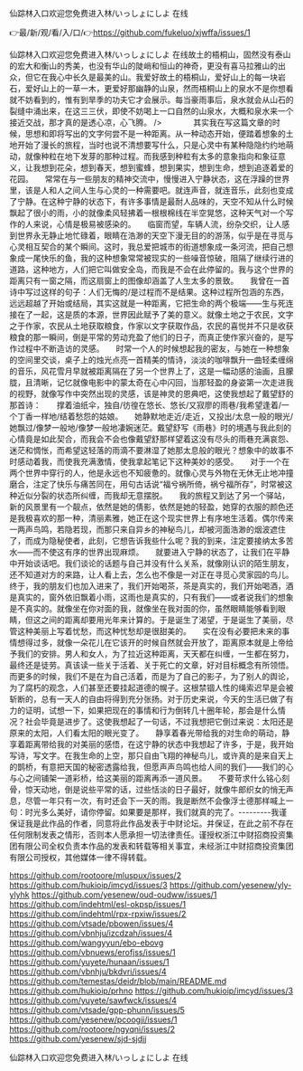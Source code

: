 仙踪林入口欢迎您免费进入林/いっしょにしよ 在线

👉最/新/观/看/入/口/👉https://github.com/fukeluo/xjwffa/issues/1

仙踪林入口欢迎您免费进入林/いっしょにしよ 在线故土的梧桐山，固然没有泰山的宏大和衡山的秀美，也没有华山的陡峭和恒山的神奇，更没有喜马拉雅山的出众，但它在我心中长久是最美的山。我爱好故土的梧桐山，爱好山上的每一块岩石，爱好山上的一草一木，更爱好那幽静的山泉，然而梧桐山上的泉水不是你想看就不妨看到的，惟有到旱季的功夫它才会展示。每当豪雨事后，泉水就会从山石的裂缝中涌出来，在这三三伏，即使不妨喝上一口自然的山泉水，大概和泉水来一个接近交战，那才真的是透心凉，心飞腾。
/>　　　　其实我在写这篇文章的时候，思想和即将写出的文字何尝不是一种距离。从一种动态开始，便踏着想象的土地开始了漫长的旅程，当时也说不清想要写什么，只是心灵中有某种隐隐约约地萌动，就像种粒在地下发芽的那种过程。而我感到种粒有太多的意象指向和象征意义，让我想到花朵，想到春天，想到蜜蜂，想到果实，想到生命，想到追逐着爱的花园。　　常常在与一些朋友的精神交流中，慢慢进入宁静状态，这在浮躁的世界里，该是人和人之间人生与心灵的一种需要吧。就连声音，就连音乐，此刻也变成了宁静。在这种宁静的状态下，有许多事情是最耐人品味的，天空不知从什么时候飘起了很小的雨，小的就像柔风轻拂着一根根棉线在半空晃悠，这种天气对一个写作的人来说，心情是极易被感染的。　　临窗而望，车辆人流，纷杂交织，让人感到世界永无静止地忙碌着，眼睛在浩渺的天空下漫无目的的游荡，似乎是在寻觅与心灵相互契合的某个瞬间。这时，我总爱把城市的街道想象成一条河流，把自己想象成一尾快乐的鱼，我的这种想象常常被现实的一些噪音惊破，阻隔了继续行进的道路，这种地方，人们把它叫做安全岛，而我是不会在此停留的。我与这个世界的距离只有一窗之隔，而这扇窗上的图像却涵盖了人生太多的景致。　　我曾在一首诗中写过这样的句子：人们无悔的/是过程而不是结果。这种过程所包涵的东西，远远超越了开始或结局，其实这就是一种距离，它把生命的两个极端——生与死连接在了一起，这是质的本源，世界因此赋予了美的意义。就像土地之于农民，文字之于作家，农民从土地获取粮食，作家以文字获取作品，农民的喜悦并不只是收获粮食的那一瞬间，倒是平常的劳动充盈了他们的日子，而真正使作家兴奋的，是写作过程中不断造访的灵感。　　时常一个人的时候想起我的密友，与她在一种想象的空间里交谈，桌子上的烛光点亮一首精美的情诗，淡淡的咖啡飘升一曲轻柔缠绵的音乐，风花雪月早就被距离隔在了另一个世界上了，这是一幅动感的油画，且朦胧，且清晰，记忆就像电影中的蒙太奇在心中闪回，当那轻盈的身姿第一次走进我的视野，就像写作中突然出现的灵感，该是神灵的恩典吧，这使我想起了戴望舒的那首诗：　　撑着油纸伞，独自/彷徨在悠长、悠长/又寂廖的雨巷/我希望逢着/一个丁香一样地/结着愁怨的姑娘。　　她静默地走近/走近，又投出/太息一般的眼光/她飘过/像梦一般地/像梦一般地凄婉迷茫。戴望舒写《雨巷》时的境遇与我此刻的心情竟是如此契合，而我会不会也像戴望舒那样望着这没有尽头的雨巷充满哀怨、迷茫和惆怅，而希望这轻落的雨滴不要淋湿了她那太息般的眼光？想象中的故事不时感动着我，而使我充满激情，使我拿起笔记下这种美妙的感受。　　对于一个在两个世界中穿行的人，他是永远也不知疲惫的。就像心灵与外物在无休无止地冲撞磨合，注定了快乐与痛苦同在，用句古话说“福兮祸所倚，祸兮福所存”，时常被这种近似分裂的状态所纠缠，而我却无意摆脱。　　我的旅程又到达了另一个驿站，新的风景里有一个靓点，依然是她的倩影，依然是她的轻盈，她穿的衣服的颜色还是我极喜欢的那一种，清丽素雅，她正在这个现实世界上有序地生活着。偶尔传来一两声鸟鸣，若隐若现，而那只来自异乡的神秘鸟儿，却被河面浩渺的烟波遮住了，而成为隐秘使者，此刻，它想告诉我些什么呢？我的到来，注定要接纳太多苦水——而不使这有序的世界出现麻烦。　　就要进入宁静的状态了，让我们在平静中开始谈话吧。我们谈论的话题与自己并没有什么关系，就像刚认识的陌生朋友，还不知道对方的来路，让人看上去，怎么也不像是一对正在寻觅心灵家园的鸟儿。终于，我的朋友们也加入进来了，我们开始喝茶，茶是真实的，我们开始喝酒，酒是真实的，窗外依旧飘着小雨，这雨也是真实的，只有我们——或者说我们的想象是不真实的。就像坐在你对面的我，就像坐在我对面的你，虽然眼睛能够看到眼睛，但这之间的距离却要用光年来计算的。于是诞生了渴望，于是诞生了美丽，尽管这种美丽上写着忧愁，而这种忧愁却是很甜美的。　　实在没有必要把未来的事情想得过多，就像一朵花儿在它该开的时候自然就会开放了，距离原本就是上帝给予我们的安排。男人和女人，为了拉近这种距离，天天都在纠缠，一生都在努力，最终还是徒劳。真该读一些关于活着、关于死亡的文章，好对目标概念有所领悟。而更多的时候，我们不是在为自己活着，而是为了自己的影子，为了别人的舆论，为了腐朽的观念，人们甚至还要挂起道德的幌子。这根禁锢人性的绳索迟早是会被斩断的，总有一天人的自由将得到充分张扬。对于历史来说，今天的生活已做了有力的证明，试想一下，如果把现在的事情和行为倒转几十圈年轮，那会是什么情况？社会毕竟是进步了。这使我想起了一句话，不过我想把它倒过来说：太阳还是原来的太阳，人们看太阳的眼光变了。　　静享着春光带给我的对生命的萌动，静享着距离带给我的对美丽的感悟，在这宁静的状态中我想起了许多，于是，我开始写诗，写文字。在我生命的上空，那只自由飞翔的神秘鸟儿，或许真的是来自天上的鹊桥，有意把天国的秘密透露给我，但愿声声鸟鸣也给人间的我们——我们的心与心之间铺架一道彩桥，给这美丽的距离再添一道风景。　　不要苛求什么铭心刻骨，惊天动地，倒是说些平常的话，过些恬淡的日子最好，就像牛郎织女的悄无声息，尽管一年只有一次，有时还会下一天的雨。我是断然不会像浮士德那样喊上一句：时光多么美好，请你停留。如果要是那样，我们就真的完了。---------我谨保证我是此作品的作者，同意将此作品发表于中财论坛。并保证，在此之前不存在任何限制发表之情形，否则本人愿承担一切法律责任。谨授权浙江中财招商投资集团有限公司全权负责本作品的发表和转载等相关事宜，未经浙江中财招商投资集团有限公司授权，其他媒体一律不得转载。


https://github.com/rootoore/mluspux/issues/2
https://github.com/hukioip/imcyd/issues/3
https://github.com/yesenew/yly-ylyhk
https://github.com/yesenew/oud-oudww/issues/1
https://github.com/indehtml/esl-okpsp/issues/1
https://github.com/indehtml/rpx-rpxiw/issues/2
https://github.com/vtsade/pbowen/issues/4
https://github.com/vbnhju/izcdzah/issues/4
https://github.com/wangyyun/ebo-ebovg
https://github.com/vbnuews/erofjss/issues/1
https://github.com/yuyete/hunaan/issues/1
https://github.com/vbnhju/bkdvri/issues/4
https://github.com/temestas/deidr/blob/main/README.md
https://github.com/hukioip/prhno
https://github.com/hukioip/imcyd/issues/3
https://github.com/yuyete/sawfwck/issues/4
https://github.com/vtsade/gpp-phunn/issues/5
https://github.com/yesenew/pcoogji/issues/1
https://github.com/rootoore/ngyqni/issues/2
https://github.com/yesenew/sjd-sjdjj

仙踪林入口欢迎您免费进入林/いっしょにしよ 在线
